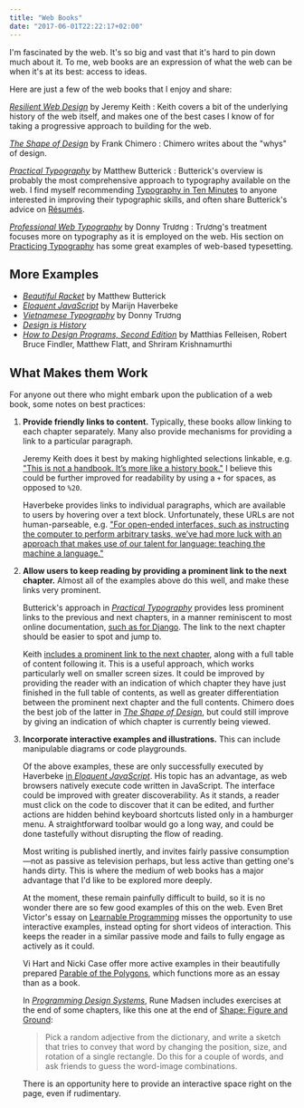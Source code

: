 ```yaml
---
title: "Web Books"
date: "2017-06-01T22:22:17+02:00"
---
```


I'm fascinated by the web. It's so big and vast that it's hard to pin down much about it. To me, web books are an expression of what the web can be when it's at its best: access to ideas.

Here are just a few of the web books that I enjoy and share:

[<cite>Resilient Web Design</cite>](https://resilientwebdesign.com) by Jeremy Keith
: Keith covers a bit of the underlying history of the web itself, and makes one of the best cases I know of for taking a progressive approach to building for the web.

[<cite>The Shape of Design</cite>](http://shapeofdesignbook.com) by Frank Chimero
: Chimero writes about the "whys" of design.

[<cite>Practical Typography</cite>](http://practicaltypography.com) by Matthew Butterick
: Butterick's overview is probably the most comprehensive approach to typography available on the web. I find myself recommending [Typography in Ten Minutes](http://practicaltypography.com/typography-in-ten-minutes.html) to anyone interested in improving their typographic skills, and often share Butterick's advice on [Résumés](http://practicaltypography.com/resumes.html).

[<cite>Professional Web Typography</cite>](https://prowebtype.com) by Donny Trương
: Trương's treatment focuses more on typography as it is employed on the web. His section on [Practicing Typography](https://prowebtype.com/practicing-typography/) has some great examples of web-based typesetting.



More Examples
-------------

* [<cite>Beautiful Racket</cite>](http://beautifulracket.com) by Matthew Butterick
* [<cite>Eloquent JavaScript</cite>](http://eloquentjavascript.net) by Marijn Haverbeke
* [<cite>Vietnamese Typography</cite>](https://vietnamesetypography.com) by Donny Trương
* [<cite>Design is History</cite>](http://www.designishistory.com)
* [<cite>How to Design Programs, Second Edition</cite>](http://www.ccs.neu.edu/home/matthias/HtDP2e/) by Matthias Felleisen, Robert Bruce Findler, Matthew Flatt, and Shriram Krishnamurthi



What Makes them Work
--------------------

For anyone out there who might embark upon the publication of a web book, some notes on best practices:

1. **Provide friendly links to content.** Typically, these books allow linking to each chapter separately. Many also provide mechanisms for providing a link to a particular paragraph.

    Jeremy Keith does it best by making highlighted selections linkable, e.g. ["This is not a handbook. It’s more like a history book."](https://resilientwebdesign.com/introduction/#This%20is%20not%20a%20handbook.%20It’s%20more%20like%20a%20history%C2%A0book.) I believe this could be further improved for readability by using a `+` for spaces, as opposed to `%20`.
    
    Haverbeke provides links to individual paragraphs, which are available to users by hovering over a text block. Unfortunately, these URLs are not human-parseable, e.g. ["For open-ended interfaces, such as instructing the computer to perform arbitrary tasks, we’ve had more luck with an approach that makes use of our talent for language: teaching the machine a language."](http://eloquentjavascript.net/00_intro.html#p_8m5Rp23sjC)


2. **Allow users to keep reading by providing a prominent link to the next chapter.** Almost all of the examples above do this well, and make these links very prominent.

    Butterick's approach in [<cite>Practical Typography</cite>](http://practicaltypography.com) provides less prominent links to the previous and next chapters, in a manner reminiscent to most online documentation, [such as for Django](https://docs.djangoproject.com/en/1.11/intro/tutorial01/). The link to the next chapter should be easier to spot and jump to.
    
    Keith [includes a prominent link to the next chapter](https://resilientwebdesign.com/chapter6/), along with a full table of content following it. This is a useful approach, which works particularly well on smaller screen sizes. It could be improved by providing the reader with an indication of which chapter they have just finished in the full table of contents, as well as greater differentiation between the prominent next chapter and the full contents. Chimero does the best job of the latter in [<cite>The Shape of Design</cite>](http://shapeofdesignbook.com/chapters/01-how-and-why/), but could still improve by giving an indication of which chapter is currently being viewed.


3. **Incorporate interactive examples and illustrations.** This can include manipulable diagrams or code playgrounds.
    
    Of the above examples, these are only successfully executed by Haverbeke [in <cite>Eloquent JavaScript</cite>](http://eloquentjavascript.net/03_functions.html#c_YeYw47ylC5). His topic has an advantage, as web browsers natively execute code written in JavaScript. The interface could be improved with greater discoverability. As it stands, a reader must click on the code to discover that it can be edited, and further actions are hidden behind keyboard shortcuts listed only in a hamburger menu. A straightforward toolbar would go a long way, and could be done tastefully without disrupting the flow of reading.
    
    Most writing is published inertly, and invites fairly passive consumption—not as passive as television perhaps, but less active than getting one's hands dirty. This is where the medium of web books has a major advantage that I'd like to be explored more deeply.
    
    At the moment, these remain painfully difficult to build, so it is no wonder there are so few good examples of this on the web. Even Bret Victor's essay on [Learnable Programming](http://worrydream.com/LearnableProgramming/) misses the opportunity to use interactive examples, instead opting for short videos of interaction. This keeps the reader in a similar passive mode and fails to fully engage as actively as it could.
    
    Vi Hart and Nicki Case offer more active examples in their beautifully prepared [Parable of the Polygons](http://ncase.me/polygons/), which functions more as an essay than as a book.
    
    In [<cite>Programming Design Systems</cite>](https://programmingdesignsystems.com), Rune Madsen includes exercises at the end of some chapters, like this one at the end of [Shape: Figure and Ground](https://programmingdesignsystems.com/shape/figure-and-ground/):
    
    > Pick a random adjective from the dictionary, and write a sketch that tries to convey that word by changing the position, size, and rotation of a single rectangle. Do this for a couple of words, and ask friends to guess the word-image combinations.
    
    There is an opportunity here to provide an interactive space right on the page, even if rudimentary.
